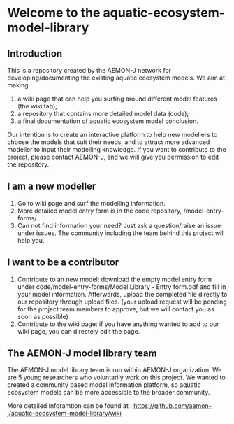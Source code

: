 # Welcome to the aquatic-ecosystem-model-library
## Introduction
This is a repository created by the  AEMON-J network for developing/documenting the existing aquatic ecosystem models. We aim at making
1. a wiki page that can help you surfing around different model features (the wiki tab);
2. a repository that contains more detailed model data (code);
3. a final documentation of aquatic ecosystem model conclusion. 

Our intention is to create an interactive platform to help new modellers to choose the models that suit their needs, and to attract more advanced modeller to input their modelling knowledge. 
If you want to contribute to the project, please contact AEMON-J, and we will give you permission to edit the repository.
## I am a new modeller
1. Go to wiki page and surf the modelling information.
2. More detailed model entry form is in the code repository, /model-entry-forms/..
3. Can not find information your need? Just ask a question/raise an issue under issues. The community including the team behind this project will help you.

## I want to be a contributor
1. Contribute to an new model: download the empty model entry form under code/model-entry-forms/Model Library - Entry form.pdf and fill in your model information. Afterwards, upload the completed file directly to our repository through upload files. (your upload request will be pending for the project team members to approve, but we will contact you as soon as possible)
2. Contribute to the wiki page: if you have anything wanted to add to our wiki page, you can directely edit the page. 

## The AEMON-J model library team
The AEMON-J model library team is run within AEMON-J organization. We are 5 young researchers who voluntarily work on this project. We wanted to created a community based model information platform, so aquatic ecosystem models can be more accessible to the broader community.

More detailed inforamtion can be found at : https://github.com/aemon-j/aquatic-ecosystem-model-library/wiki
